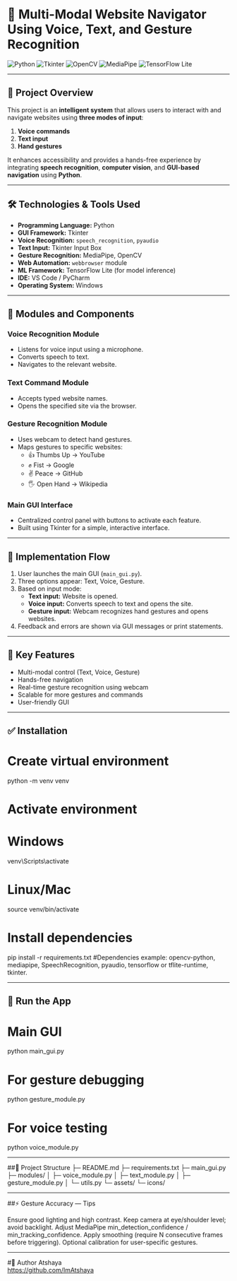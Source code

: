 # 🎯 Multi-Modal Website Navigator Using Voice, Text, and Gesture Recognition

![Python](https://img.shields.io/badge/Python-3.11-blue) ![Tkinter](https://img.shields.io/badge/Tkinter-GUI-green) ![OpenCV](https://img.shields.io/badge/OpenCV-4.x-orange) ![MediaPipe](https://img.shields.io/badge/MediaPipe-Hand%20Gestures-red) ![TensorFlow Lite](https://img.shields.io/badge/TensorFlow%20Lite-ML-purple)

---

## 🧠 Project Overview
This project is an **intelligent system** that allows users to interact with and navigate websites using **three modes of input**:

1. **Voice commands**  
2. **Text input**  
3. **Hand gestures**  

It enhances accessibility and provides a hands-free experience by integrating **speech recognition**, **computer vision**, and **GUI-based navigation** using **Python**.

---

## 🛠️ Technologies & Tools Used
- **Programming Language:** Python  
- **GUI Framework:** Tkinter  
- **Voice Recognition:** `speech_recognition`, `pyaudio`  
- **Text Input:** Tkinter Input Box  
- **Gesture Recognition:** MediaPipe, OpenCV  
- **Web Automation:** `webbrowser` module  
- **ML Framework:** TensorFlow Lite (for model inference)  
- **IDE:** VS Code / PyCharm  
- **Operating System:** Windows

---

## 🧩 Modules and Components

### Voice Recognition Module
- Listens for voice input using a microphone.  
- Converts speech to text.  
- Navigates to the relevant website.  

### Text Command Module
- Accepts typed website names.  
- Opens the specified site via the browser.  

### Gesture Recognition Module
- Uses webcam to detect hand gestures.  
- Maps gestures to specific websites:
  - 👍 Thumbs Up → YouTube  
  - ✊ Fist → Google  
  - ✌️ Peace → GitHub  
  - 🖐️ Open Hand → Wikipedia  

### Main GUI Interface
- Centralized control panel with buttons to activate each feature.  
- Built using Tkinter for a simple, interactive interface.

---

## 🧪 Implementation Flow
1. User launches the main GUI (`main_gui.py`).  
2. Three options appear: Text, Voice, Gesture.  
3. Based on input mode:
   - **Text input:** Website is opened.  
   - **Voice input:** Converts speech to text and opens the site.  
   - **Gesture input:** Webcam recognizes hand gestures and opens websites.  
4. Feedback and errors are shown via GUI messages or print statements.

---

## 🌟 Key Features
- Multi-modal control (Text, Voice, Gesture)  
- Hands-free navigation  
- Real-time gesture recognition using webcam  
- Scalable for more gestures and commands  
- User-friendly GUI

---

## ✅ Installation
# Create virtual environment
python -m venv venv
# Activate environment
# Windows
venv\Scripts\activate
# Linux/Mac
source venv/bin/activate
# Install dependencies
pip install -r requirements.txt
#Dependencies example:
opencv-python, mediapipe, SpeechRecognition, pyaudio, tensorflow or tflite-runtime, tkinter.

---

## 🏃 Run the App
# Main GUI
python main_gui.py

# For gesture debugging
python gesture_module.py

# For voice testing
python voice_module.py

---

##📂 Project Structure
├─ README.md
├─ requirements.txt
├─ main_gui.py
├─ modules/
│  ├─ voice_module.py
│  ├─ text_module.py
│  ├─ gesture_module.py
│  └─ utils.py
└─ assets/
   └─ icons/

---

##⚡ Gesture Accuracy — Tips

Ensure good lighting and high contrast.
Keep camera at eye/shoulder level; avoid backlight.
Adjust MediaPipe min_detection_confidence / min_tracking_confidence.
Apply smoothing (require N consecutive frames before triggering).
Optional calibration for user-specific gestures.

---

#👤 Author
Atshaya  
https://github.com/ImAtshaya  

